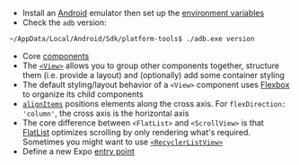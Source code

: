 - Install an [Android](https://docs.expo.dev/workflow/android-studio-emulator) emulator then set up the [environment variables](https://youtu.be/ZGIU5aIRi9M?t=480)
- Check the `adb` version:

```bash
~/AppData/Local/Android/Sdk/platform-tools$ ./adb.exe version
```
- Core [components](https://reactnative.dev/docs/intro-react-native-components#core-components)
- The [`<View>`](https://reactnative.dev/docs/view) allows you to group other components together, structure them (i.e. provide a layout) and (optionally) add some container styling
- The default styling/layout behavior of a `<View>` component uses [Flexbox](https://reactnative.dev/docs/flexbox) to organize its child components
- [`alignItems`](https://reactnative.dev/docs/flexbox#align-items) positions elements along the cross axis. For `flexDirection: 'column'`, the cross axis is the horizontal axis
- The core difference between `<FlatList>` and `<ScrollView>` is that [FlatList](https://bionicjulia.com/blog/react-native-scrollview-gotchas) optimizes scrolling by only rendering what's required. Sometimes you might want to use [`<RecyclerListView>`](https://blog.logrocket.com/recyclerlistview-vs-flatlist-long-lists-react-native)
- Define a new Expo [entry point](https://stackoverflow.com/a/58954195/1904223)